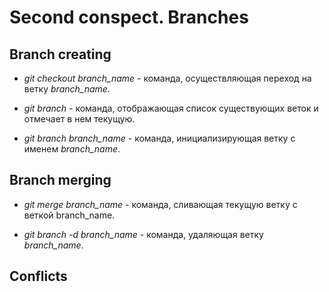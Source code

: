 # Second conspect. Branches

## Branch creating

* *git checkout branch_name* - команда, осуществляющая переход на ветку *branch_name*.

* *git branch* - команда, отображающая список существующих веток и отмечает в нем текущую.

* *git branch branch_name* - команда, инициализирующая ветку с именем *branch_name*.  

## Branch merging

* *git merge branch_name* - команда, сливающая текущую ветку с веткой branch_name. 

* *git branch -d branch_name* - команда, удаляющая ветку *branch_name*.

## Conflicts